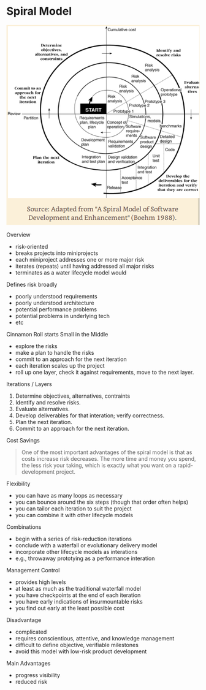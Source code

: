 # Spiral Model

![Spiral Model Diagram](./spiral.png)

Overview

- risk-oriented
- breaks projects into miniprojects
- each miniproject addresses one or more major risk
- iterates (repeats) until having addressed all major risks
- terminates as a water lifecycle model would

Defines risk broadly

- poorly understood requirements
- poorly understood architecture
- potential performance problems
- potential problems in underlying tech
- etc

Cinnamon Roll starts Small in the Middle

- explore the risks
- make a plan to handle the risks
- commit to an approach for the next iteration
- each iteration scales up the project
- roll up one layer, check it against requirements, move to the next layer.

Iterations / Layers

1. Determine objectives, alternatives, contraints
2. Identify and resolve risks.
3. Evaluate alternatives.
4. Develop deliverables for that interation; verify correctness.
5. Plan the next iteration.
6. Commit to an approach for the next iteration. 

Cost Savings

> One of the most important advantages of the spiral model is that as 
> costs increase risk decreases. The more time and money you spend, the
> less risk your taking, which is exactly what you want on a rapid-development
> project.


Flexibility

- you can have as many loops as necessary
- you can bounce around the six steps (though that order often helps)
- you can tailor each iteration to suit the project
- you can combine it with other lifecycle models

Combinations

- begin with a series of risk-reduction iterations
- conclude with a waterfall or evolutionary delivery model
- incorporate other lifecycle models as interations
- e.g., throwaway prototying as a performance interation

Management Control

- provides high levels
- at least as much as the traditional waterfall model
- you have checkpoints at the end of each iteration
- you have early indications of insurmountable risks
- you find out early at the least possible cost

Disadvantage

- complicated
- requires conscientious, attentive, and knowledge management
- difficult to define objective, verifiable milestones
- avoid this model with low-risk product development

Main Advantages
- progress visibility
- reduced risk